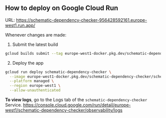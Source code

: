 ## How to deploy on Google Cloud Run

URL: https://schematic-dependency-checker-956428592161.europe-west1.run.app/

Whenever changes are made:

1. Submit the latest build
```bash
gcloud builds submit --tag europe-west1-docker.pkg.dev/schematic-dependency-checker/schematic-repo/schematic-dependency-checker
```

2. Deploy the app
```bash
gcloud run deploy schematic-dependency-checker \
  --image europe-west1-docker.pkg.dev/schematic-dependency-checker/schematic-repo/schematic-dependency-checker \
  --platform managed \
  --region europe-west1 \
  --allow-unauthenticated
```

**To view logs**, go to the Logs tab of the `schematic-dependency-checker` Service.
https://console.cloud.google.com/run/detail/europe-west1/schematic-dependency-checker/observability/logs